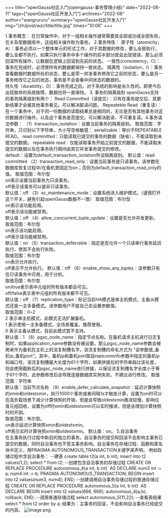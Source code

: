 +++
title="openGauss社区入门(opengauss-事务管理小结)"
date="2022-08-11"
tags=["openGauss社区开发入门"]
archives="2022-08"
author="wangrururu"
summary="openGauss社区开发入门"
img="/zh/post/wzr/title/title.jpg"
times="10:06"
+++

1.事务概念：	
在日常操作中，对于一组相关操作通常需要其全部成功或全部失败，在关系型数据库中，这组相关操作称为事务。
2.事务特性：
原子性（atomicity，A）：事务必须以一个整体单元的形式工作，对于其数据的修改，要么全部执行，要么全都不执行。如果只执行事务中多个操作的前半部分就会出现错误，那么必须回滚所有操作，让数据在逻辑上回滚到先前的状态。
一致性(consistency，C)：事务在完成时，必须使所有的数据都保持一致状态。
隔离性（isolation，I）：事务查看数据时数据所处的状态，要么是零一并发事务修改它之前的状态，要么是另一事务修改它之后的状态，事务是不会查看中间状态的数据的。	
持久性（durability，D）：事务完成之后，对于系统的影响是永久性的。即使今后出现致命的系统故障，数据也将一直保持。
3. 事务的隔离级别
openGauss支持的事务隔离级别有两个：
Read Committed（读提交）：只有在事务提交后，其更新结果才会被其他事务看见。可以解决脏读问题。
Repeateble Read（重复读）：在一个事务中，对于同一份数据的读取结果总是相同的，无论是否有其他事务对这份数据进行操作，以及这个事务是否提交。可以解决脏读、不可重复读。4.事务语法参数：
（1）transaction_isolation：设置当前事务的隔离级别。
取值范围：字符串，只识别以下字符串，大小写空格敏感：
serializable：等价于REPEATABLE READ。
read committed：只能读取已提交的事务的数据（缺省），不能读取到未提交的数据。
repeatable read：仅能读取事务开始之前提交的数据，不能读取未提交的数据以及在事务执行期间由其它并发事务提交的修改。	
default：设置为default_transaction_isolation所设隔离级别。
默认值：read committed
（2）transaction_read_only：设置当前事务是只读事务。该参数在数据库恢复过程中/在备机里固定为on；否则为default_transaction_read_only的值。
取值范围：布尔型	
on表示设置当前事务为只读事务。		
off表示该事务可以是非只读事务。	
默认值：off
（3）xc_maintenance_mode：设置系统进入维护模式。（谨慎打开这个开关，避免引起openGauss数据不一致）	
取值范围：布尔型		
on表示该功能启用。	
off表示该功能被禁用。	
默认值：off
（4）allow_concurrent_tuple_update：设置是否允许并发更新。
取值范围：布尔型		
on表示该功能启用。		
off表示该功能被禁用。	
默认值：on
（5）transaction_deferrable：指定是否允许一个只读串行事务延迟执行，使其不会执行失败。	
取值范围：布尔型		
on表示允许执行。	
off表示不允许执行。	
默认值：off
（6）enable_show_any_tuples：该参数只有在只读事务中可用，用于分析。	
取值范围：布尔型		
on/true表示表中元组的所有版本都会可见。		
off/false表示表中元组的所有版本都不可见。	
默认值：off
（7）replication_type：标记当前HA模式是单主机模式、主备从模式还是一主多备模式。该参数用户不能自己去设置参数值。	
取值范围：0~2		
2 表示单主机模式，此模式无法扩展备机。		
1 表示使用一主多备模式，全场景覆盖，推荐使用。		
0 表示主备从模式，目前此模式暂不支持。	
默认值：1
（8）pgxc_node_name：指定节点名称。在备机请求主机进行日志复制时，如果application_name参数没有被设置，那么pgxc_node_name参数会被用来作为备机在主机上的流复制槽名字。该流复制槽的命名方式为 "该参数值_备机ip_备机port"。其中，备机ip和备机port取自replconninfo参数中指定的备机ip和端口号。该流复制槽最大长度为61个字符，如果拼接后的字符串超过该长度，则会使用截断后的pgxc_node_name进行拼接，以保证流复制槽名字长度小于等于61个字符。此参数修改后会导致连接数据库实例失败，不建议进行修改。
取值范围：字符串	
默认值：当前节点名称
（9）enable_defer_calculate_snapshot：延迟计算快照的xmin和oldestxmin，执行1000个事务或者间隔1s才触发计算，设置为on时可以在高负载场景下减少计算快照的开销，但是会导致oldestxmin推进较慢，影响垃圾元组回收，设置为off时xmin和oldestxmin可以实时推进，但是会增加计算快照时的开销。	
取值范围：布尔型。		
on表示延迟计算快照xmin和oldestxmin。		
off表示实时计算快照xmin和oldestxmin。	
默认值：on。
5.自治事务	
在主事务执行过程中新启的独立的事务。自治事务的提交和回滚不会影响主事务已提交的数据，同时自治事务也不受主事务影响。自治事务在存储过程、函数和匿名块中定义，用PRAGMA AUTONOMOUS_TRANSACTION关键字来声明。
例如存储过程中含自治事务：
--建表
create table t2(a int, b int);
insert into t2 values(1,2);
select * from t2;
--创建包含自治事务的存储过程
CREATE OR REPLACE PROCEDURE autonomous_4(a int, b int)  AS
DECLARE
num3 int := a;
num4 int := b;
PRAGMA AUTONOMOUS_TRANSACTION;
BEGIN
insert into t2 values(num3, num4);
END;
--创建调用自治事务存储过程的普通存储过程
CREATE OR REPLACE PROCEDURE autonomous_5(a int, b int)  AS
DECLARE
BEGIN
insert into t2 values(666, 666);
autonomous_4(a,b);
rollback;
END;
--调用普通存储过程
select autonomous_5(11,22);
--查看表结果
select * from t2 order by a;
结果为：主事务的回滚，不会影响自治事务已经提交的内容。
![image.png](https://cdn.nlark.com/yuque/0/2022/png/32435345/1660125046688-639e17e6-4b7c-44fc-a2ed-e3e912d89862.png#clientId=ufa95ed29-d1f0-4&crop=0&crop=0&crop=1&crop=1&from=paste&height=102&id=u33d53ed8&margin=%5Bobject%20Object%5D&name=image.png&originHeight=127&originWidth=310&originalType=binary&ratio=1&rotation=0&showTitle=false&size=26237&status=done&style=none&taskId=ub4c309b7-988c-4de2-a59e-7c8390fb9e3&title=&width=248)
